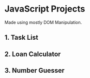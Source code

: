 # JavaScript Projects

Made using mostly DOM Manipulation.

## 1. Task List

## 2. Loan Calculator

## 3. Number Guesser


